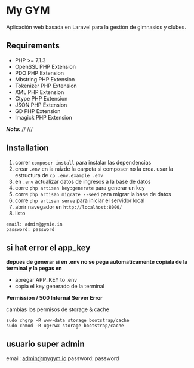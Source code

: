 

# My GYM

Aplicación web basada en Laravel para la gestión de gimnasios y clubes.
 


## Requirements
- PHP >= 7.1.3
- OpenSSL PHP Extension
- PDO PHP Extension
- Mbstring PHP Extension
- Tokenizer PHP Extension
- XML PHP Extension
- Ctype PHP Extension
- JSON PHP Extension
- GD PHP Extension
- Imagick PHP Extension 

***Nota:***
// ///

##  Installation
1. correr `composer install` para instalar las dependencias
2. crear `.env` en la raizde la carpeta si composer no la crea. usar la estructura de 
```cp .env.example .env```
3. en `.env` actualizar datos de ingresos a la base de datos
4. corre  `php artisan key:generate` para generar un key
5. corre `php artisan migrate --seed` para migrar la base de datos
6. corre `php artisan serve` para iniciar el servidor local
7. abrir navegador en `http://localhost:8000/`
6. listo
```
email: admin@gymie.in
password: password
```

## si hat error el app_key

**depues de generar si en .env no se pega automaticamente copiala de la terminal y la pegas en**
- apregar APP_KEY to .env
- copia el  key generado de la terminal

**Permission / 500 Internal Server Error**

cambias los permisos de storage & cache
```
sudo chgrp -R www-data storage bootstrap/cache
sudo chmod -R ug+rwx storage bootstrap/cache
``` 

## usuario super admin

email: admin@mygym.io
password: password
```
